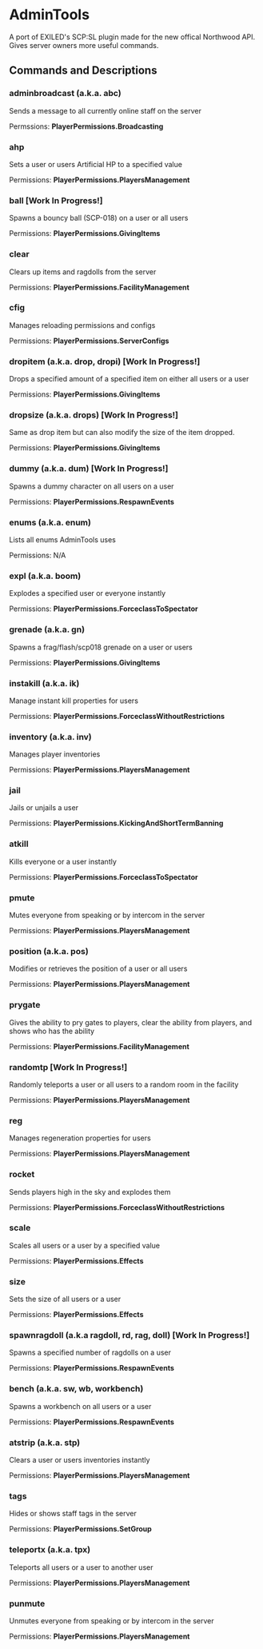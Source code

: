 # AdminTools

A port of EXILED's SCP:SL plugin made for the new offical Northwood API. Gives server owners more useful commands.

## Commands and Descriptions

### adminbroadcast (a.k.a. abc)

Sends a message to all currently online staff on the server

Permssions: **PlayerPermissions.Broadcasting**

### ahp

Sets a user or users Artificial HP to a specified value

Permissions: **PlayerPermissions.PlayersManagement**

### ball [Work In Progress!]

Spawns a bouncy ball (SCP-018) on a user or all users

Permissions: **PlayerPermissions.GivingItems**

### clear

Clears up items and ragdolls from the server

Permissions: **PlayerPermissions.FacilityManagement**

### cfig

Manages reloading permissions and configs

Permissions: **PlayerPermissions.ServerConfigs**

### dropitem (a.k.a. drop, dropi) [Work In Progress!]

Drops a specified amount of a specified item on either all users or a user

Permissions: **PlayerPermissions.GivingItems**

### dropsize (a.k.a. drops) [Work In Progress!]

Same as drop item but can also modify the size of the item dropped.

Permissions: **PlayerPermissions.GivingItems**

### dummy (a.k.a. dum) [Work In Progress!]

Spawns a dummy character on all users on a user

Permissions: **PlayerPermissions.RespawnEvents**

### enums (a.k.a. enum)

Lists all enums AdminTools uses

Permissions: N/A

### expl (a.k.a. boom)

Explodes a specified user or everyone instantly

Permissions: **PlayerPermissions.ForceclassToSpectator**

### grenade (a.k.a. gn)

Spawns a frag/flash/scp018 grenade on a user or users

Permissions: **PlayerPermissions.GivingItems**

### instakill (a.k.a. ik)

Manage instant kill properties for users

Permissions: **PlayerPermissions.ForceclassWithoutRestrictions**

### inventory (a.k.a. inv)

Manages player inventories

Permissions: **PlayerPermissions.PlayersManagement**

### jail

Jails or unjails a user

Permissions: **PlayerPermissions.KickingAndShortTermBanning**

### atkill

Kills everyone or a user instantly

Permissions: **PlayerPermissions.ForceclassToSpectator**

### pmute

Mutes everyone from speaking or by intercom in the server

Permissions: **PlayerPermissions.PlayersManagement**

### position (a.k.a. pos)

Modifies or retrieves the position of a user or all users

Permissions: **PlayerPermissions.PlayersManagement**

### prygate

Gives the ability to pry gates to players, clear the ability from players, and shows who has the ability

Permissions: **PlayerPermissions.FacilityManagement**

### randomtp [Work In Progress!]

Randomly teleports a user or all users to a random room in the facility

Permissions: **PlayerPermissions.PlayersManagement**

### reg

Manages regeneration properties for users

Permissions: **PlayerPermissions.PlayersManagement**

### rocket

Sends players high in the sky and explodes them

Permissions: **PlayerPermissions.ForceclassWithoutRestrictions**

### scale

Scales all users or a user by a specified value

Permissions: **PlayerPermissions.Effects**

### size

Sets the size of all users or a user

Permissions: **PlayerPermissions.Effects**

### spawnragdoll (a.k.a ragdoll, rd, rag, doll) [Work In Progress!]

Spawns a specified number of ragdolls on a user

Permissions: **PlayerPermissions.RespawnEvents**

### bench (a.k.a. sw, wb, workbench)

Spawns a workbench on all users or a user

Permissions: **PlayerPermissions.RespawnEvents**

### atstrip (a.k.a. stp)

Clears a user or users inventories instantly

Permissions: **PlayerPermissions.PlayersManagement**

### tags

Hides or shows staff tags in the server

Permissions: **PlayerPermissions.SetGroup**

### teleportx (a.k.a. tpx)

Teleports all users or a user to another user

Permissions: **PlayerPermissions.PlayersManagement**

### punmute

Unmutes everyone from speaking or by intercom in the server

Permissions: **PlayerPermissions.PlayersManagement**
